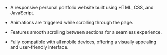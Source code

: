- A responsive personal portfolio website built using HTML, CSS, and JavaScript.

- Animations are triggered while scrolling through the page.

- Features smooth scrolling between sections for a seamless experience.

- Fully compatible with all mobile devices, offering a visually appealing and user-friendly interface.
